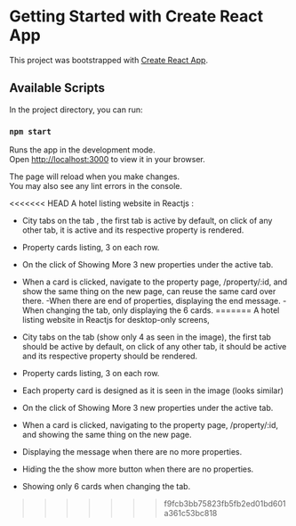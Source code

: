 # Getting Started with Create React App

This project was bootstrapped with [Create React App](https://github.com/facebook/create-react-app).

## Available Scripts

In the project directory, you can run:

### `npm start`

Runs the app in the development mode.\
Open [http://localhost:3000](http://localhost:3000) to view it in your browser.

The page will reload when you make changes.\
You may also see any lint errors in the console.

<<<<<<< HEAD
A hotel listing website in Reactjs :

- City tabs on the tab , the
first tab is active by default, on click of any other tab,
it is active and its respective property is rendered.
- Property cards listing, 3 on each row.
- On the click of Showing More 3 new properties under the
active tab.
- When a card is clicked, navigate to the property page,
/property/:id, and show the same thing on the new page, can
reuse the same card over there.
-When there are end of properties, displaying the end message.
-When changing the tab, only displaying the 6 cards.
=======
A hotel listing website in Reactjs for desktop-only screens,

- City tabs on the tab (show only 4 as seen in the image), the
first tab should be active by default, on click of any other tab,
it should be active and its respective property should be
rendered.
- Property cards listing, 3 on each row.
- Each property card is designed as it is seen in the
image (looks similar)
- On the click of Showing More 3 new properties under the
active tab.
- When a card is clicked, navigating to the property page,
/property/:id, and showing the same thing on the new page.
- Displaying the message when there are no more properties.
- Hiding the the show more button when there are no properties.
- Showing only 6 cards when changing the tab.
>>>>>>> f9fcb3bb75823fb5fb2ed01bd601a361c53bc818
